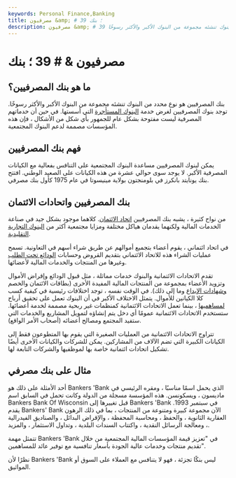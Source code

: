 ```yaml
---
keywords: Personal Finance,Banking
title: مصرفيون &amp; # 39 ؛ بنك
description: مصرفيون &amp; # 39 ؛ البنك هو نوع محدد من البنوك تنشئه مجموعة من البنوك الأكبر والأكثر رسوخًا.
---
```


# مصرفيون & # 39 ؛ بنك
## ما هو بنك المصرفيين؟

بنك المصرفيين هو نوع محدد من البنوك تنشئه مجموعة من البنوك الأكبر والأكثر رسوخًا. توجد بنوك المصرفيين لغرض خدمة [البنوك المستأجرة](/charteredbank) التي أسستها. في حين أن خدماتهم المصرفية ليست مفتوحة بشكل عام للجمهور بأي شكل من الأشكال ، فإن هذه المؤسسات مصممة لدعم البنوك المجتمعية.

## فهم بنك المصرفيين

يمكن لبنوك المصرفيين مساعدة البنوك المجتمعية على التنافس بفعالية مع الكيانات المصرفية الأكبر. لا يوجد سوى حوالي عشرة من هذه الكيانات على الصعيد الوطني. افتتح بنك يونايتد بانكرز في بلومنجتون بولاية مينيسوتا في عام 1975 كأول بنك مصرفي.

## بنك المصرفيين واتحادات الائتمان

من نواح كثيرة ، يشبه بنك المصرفيين [اتحاد الائتمان](/creditunion). كلاهما موجود بشكل جيد في صناعة الخدمات المالية ولكنهما يقدمان هياكل مختلفة ومزايا مجتمعية أكثر من [البنوك التجارية التقليدية](/commercialbank).

في اتحاد ائتماني ، يقوم أعضاء بتجميع أموالهم عن طريق شراء أسهم في التعاونية. تسمح عمليات الشراء هذه للاتحاد الائتماني بتقديم القروض وحسابات [الودائع تحت الطلب](/demanddeposit) وغيرها من المنتجات والخدمات المالية لأعضائها.

تقدم الاتحادات الائتمانية والبنوك خدمات مماثلة ، مثل قبول الودائع وإقراض الأموال وتزويد الأعضاء بمجموعة من المنتجات المالية المفيدة الأخرى (بطاقات الائتمان والخصم [وشهادات الإيداع](/certificateofdeposit) وما إلى ذلك). في الوقت نفسه ، توجد اختلافات رئيسية في كيفية كسب كلا الكيانين للأموال. يتمثل الاختلاف الأكبر في أن البنوك تعمل على تحقيق أرباح [لمساهميها](/shareholder) ، بينما تعمل الاتحادات الائتمانية كمنظمات غير ربحية مصممة لخدمة أعضائها. ستستخدم الاتحادات الائتمانية عمومًا أي دخل يتم إنشاؤه لتمويل المشاريع والخدمات التي ستفيد المجتمع ومصالح أعضائه (أصحاب الأمر الواقع).

تتراوح الاتحادات الائتمانية من العمليات الصغيرة التي يقوم بها المتطوعون فقط إلى الكيانات الكبيرة التي تضم الآلاف من المشاركين. يمكن للشركات والكيانات الأخرى أيضًا تشكيل اتحادات ائتمانية خاصة بها لموظفيها والشركات التابعة لها.

## مثال على بنك مصرفي

أحد الأمثلة على ذلك هو Bankers 'Bank الذي يحمل اسمًا مناسبًا ، ومقره الرئيسي في ماديسون ، ويسكونسن. هذه المؤسسة مسجلة من الدولة وكانت تحمل في السابق اسم Bankers Bank Of Wisconsin قبل تغييرها إلى Bankers 'Bank في سبتمبر 1993. يقدم Bankers' Bank الآن مجموعة كبيرة ومتنوعة من المنتجات ، بما في ذلك الرهون العقارية الثانوية ، والحفظ ، ومحاسبة المحفظة ، والإقراض البدائل ، والصناديق الفيدرالية ، ومعالجة الرسائل النقدية ، واكتتاب السندات البلدية ، وتداول الاستثمار ، والمزيد.

تتمثل مهمة Bankers 'Bank في "تعزيز قيمة المؤسسات المالية المجتمعية من خلال تقديم منتجات وخدمات عالية الجودة بأسعار تنافسية مع توفير عائد للمساهمين".

نظرًا لأن Bankers 'Bank ليس بنكًا تجزئة ، فهو لا يتنافس مع العملاء على السوق أو المواثيق.

